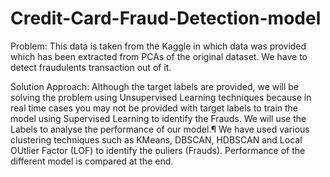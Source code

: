 # Credit-Card-Fraud-Detection-model

Problem: This data is taken from the Kaggle in which data was provided which has been extracted from PCAs of the original dataset. We have to detect fraudulents transaction out of it.


Solution Approach: Although the target labels are provided, we will be solving the problem using Unsupervised Learning techniques because in real time cases you may not be provided with target labels to train the model using Supervised Learning to identify the Frauds. We will use the Labels to analyse the performance of our model.¶
We have used various clustering techniques such as KMeans, DBSCAN, HDBSCAN and Local OUtlier Factor (LOF) to identify the ouliers (Frauds). Performance of the different model is compared at the end.
